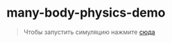 # many-body-physics-demo
> Чтобы запустить симуляцию нажмите [сюда](https://rawgit.com/meta1-heart/many-body-physics-demo/master/index.html)
